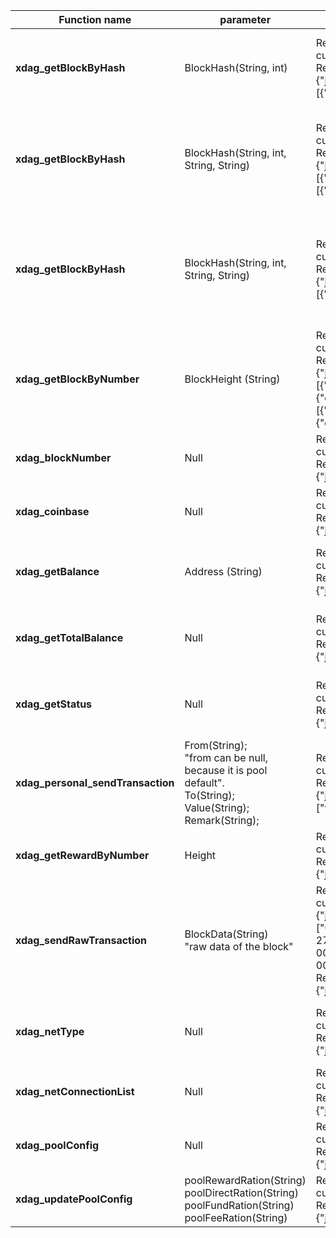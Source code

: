 | Function name                     | parameter                                                                                                                        | example                                                                                                                                                                                                                                                                                                                                                                                                                                                                                                                                                                                                                                                                                                                                                                                                                                                                                                                                                                                                                                                                                                                                                                                                                                                                                                                                                                                                                                                                         | describe                                                                                 |
|-----------------------------------|----------------------------------------------------------------------------------------------------------------------------------|---------------------------------------------------------------------------------------------------------------------------------------------------------------------------------------------------------------------------------------------------------------------------------------------------------------------------------------------------------------------------------------------------------------------------------------------------------------------------------------------------------------------------------------------------------------------------------------------------------------------------------------------------------------------------------------------------------------------------------------------------------------------------------------------------------------------------------------------------------------------------------------------------------------------------------------------------------------------------------------------------------------------------------------------------------------------------------------------------------------------------------------------------------------------------------------------------------------------------------------------------------------------------------------------------------------------------------------------------------------------------------------------------------------------------------------------------------------------------------|------------------------------------------------------------------------------------------|
| **xdag_getBlockByHash**           | BlockHash(String, int)                                                                                                           | Req:  <br />curl http://127.0.0.1:10001/ -s -X POST -H "Content-Type: application/json" --data "{\"jsonrpc\":\"2.0\",\"method\":\"xdag_getBlockByHash\",\"params\":[\"55Tffne2cwGSDRJU3kouvZfRNjk19ZaE7\",\"1\"],\"id\":1}"   <br />Resp:  <br />{"jsonrpc":"2.0","id":1,"result":{"height":0,"balance":"6912.000000000","blockTime":1689139840000,"timeStamp":1729679196160,"state":"Accepted","hash":null,"address":"55Tffne2cwGSDRJU3kouvZfRNjk19ZaE7","remark":null,"diff":null,"type":"Wallet","flags":null,"totalPage":1,"refs":null,"transactions":[{"direction":0,"hashlow":"0000000000000000bf32a3dcbf86f0f581fa813ed00ff86a3e5358d1a1c5c61c","address":"HMbFodFYUz5q+A/QPoH6gfXwhr/cozK/","amount":"640.000000000","time":1690418353515,"remark":"old balance to new address\u0000\u0000\u0000\u0000\u0000\u0000"]}}}                                                                                                                                                                                                                                                                                                                                                                                                                                                                                                                                                                                                                                                 | Enter blockhash & page to return the block information                                   |
| **xdag_getBlockByHash**           | BlockHash(String, int, String, String)                                                                                           | Req:  <br />curl http://127.0.0.1:10001/ -s -X POST -H "Content-Type: application/json" --data "{\"jsonrpc\":\"2.0\",\"method\":\"xdag_getBlockByHash\",\"params\":[\"Y988dNXpwuwNl3OeL1e3dEJ/d9ths8ho\",\"1\",\"2023-7-27 12:30:10\",\"2023-7-27 13:05:20\"],\"id\":1}"   <br />Resp:  <br />{"jsonrpc":"2.0","id":1,"result":{"height":2653389,"balance":"64.000000000","blockTime":1690433215999,"timeStamp":1731003613183,"state":"Main","hash":"aa66fae386b3cf9868c8b361db777f4274b7572f9e73970decc2e9d5743cdf63","address":"Y988dNXpwuwNl3OeL1e3dEJ/d9ths8ho","remark":"XdagJ_Test02","diff":"0xcdf6e05670013e7d15c4b9324f3","type":"Main","flags":"3f","totalPage":1,"refs":[{"direction":2,"address":"Y988dNXpwuwNl3OeL1e3dEJ/d9ths8ho","hashlow":"000000000000000068c8b361db777f4274b7572f9e73970decc2e9d5743cdf63","amount":"0.000000000"},{"direction":1,"address":"pagdyv2jCPcPqxwBnV5BibEDFnIlTkZ6","hashlow":"00000000000000007a464e25721603b189415e9d011cab0ff708a3fdca1da8a5","amount":"0.000000000"}],"transactions":[{"direction":2,"hashlow":"000000000000000068c8b361db777f4274b7572f9e73970decc2e9d5743cdf63","address":"Y988dNXpwuwNl3OeL1e3dEJ/d9ths8ho","amount":"64.000000000","time":1690433215999,"remark":"XdagJ_Test02"]}}}                                                                                                                                                                                                                        | Enter blockhash & page & start time & end time to return the block information           |
| **xdag_getBlockByHash**           | BlockHash(String, int, String, String)                                                                                           | Req:  <br />curl http://127.0.0.1:10001/ -s -X POST -H "Content-Type: application/json" --data "{\"jsonrpc\":\"2.0\",\"method\":\"xdag_getBlockByHash\",\"params\":[\"55Tffne2cwGSDRJU3kouvZfRNjk19ZaE7\",\"1\",\"1690418353515\",\"1690433215999\"],\"id\":1}"   <br />Resp:  <br />{"jsonrpc":"2.0","id":1,"result":{"height":0,"balance":"6912.000000000","blockTime":1689139840000,"timeStamp":1729679196160,"state":"Accepted","hash":null,"address":"55Tffne2cwGSDRJU3kouvZfRNjk19ZaE7","remark":null,"diff":null,"type":"Wallet","flags":null,"totalPage":1,"refs":null,"transactions":[{"direction":0,"hashlow":"0000000000000000bf32a3dcbf86f0f581fa813ed00ff86a3e5358d1a1c5c61c","address":"HMbFodFYUz5q+A/QPoH6gfXwhr/cozK/","amount":"640.000000000","time":1690418353515,"remark":"old balance to new address\u0000\u0000\u0000\u0000\u0000\u0000"]}}}                                                                                                                                                                                                                                                                                                                                                                                                                                                                                                                                                                                                             | Enter blockhash & page & start timestamp & end timestamp to return the block information |
| **xdag_getBlockByNumber**         | BlockHeight  (String)                                                                                                            | Req:  <br />curl http://127.0.0.1:10001/ -s -X POST -H "Content-Type: application/json" --data "{\"jsonrpc\":\"2.0\",\"method\":\"xdag_blockNumber\",\"params\":[],\"id\":1}"  <br />Resp: <br />{"jsonrpc":"2.0","id":1,"result":{"height":6,"balance":"0.000000000","blockTime":1652541375999,"timeStamp":1692202369023,"state":"Main","hash":"b6d9ae965c74b53ae521e9149fade12d82366ed3b6aed65282100c6e8e59c5d9","address":"2cVZjm4MEIJS1q620242gi3hrZ8U6SHl","remark":"XdagJ","diff":"0x23e5005c0a","type":"Main","flags":"3f","refs":[{"direction":2,"address":"2cVZjm4MEIJS1q620242gi3hrZ8U6SHl","hashlow":"0000000000000000e521e9149fade12d82366ed3b6aed65282100c6e8e59c5d9","amount":"0.000000000"},{"direction":1,"address":"K/SSa8tdBR68IPdf7ArdWVNbJonW+kkR","hashlow":"00000000000000001149fad689265b5359dd0aec5ff720bc1e055dcb6b92f42b","amount":"0.000000000"},{"direction":1,"address":"3asjCLlpKDXzRzHjrS5FjlHJtNkpziLt","hashlow":"0000000000000000ed22ce29d9b4c9518e452eade33147f3352869b90823abdd","amount":"0.000000000"}],"transactions":[{"direction":2,"hashlow":"0000000000000000e521e9149fade12d82366ed3b6aed65282100c6e8e59c5d9","address":"2cVZjm4MEIJS1q620242gi3hrZ8U6SHl","amount":"1024.000000000","time":1652541375999,"remark":"XdagJ"},{"direction":1,"hashlow":"0000000000000000da8fe5e906dd98d34b64fb26139d1b8845acd9b461b2a8e5","address":"5aiyYbTZrEWIG50TJvtkS9OY3Qbp5Y/a","amount":"1024.000000000","time":1652544234518,"remark":""}]}} | Enter block height to return block information                                           |
| **xdag_blockNumber**              | Null                                                                                                                             | Req:  <br />curl http://127.0.0.1:10001/ -s -X POST -H "Content-Type: application/json" --data "{\"jsonrpc\":\"2.0\",\"method\":\"xdag_blockNumber\",\"params\":[],\"id\":1}" <br />Resp: <br />{"jsonrpc":"2.0","id":1,"result":"5"}                                                                                                                                                                                                                                                                                                                                                                                                                                                                                                                                                                                                                                                                                                                                                                                                                                                                                                                                                                                                                                                                                                                                                                                                                                           | Used to return the current main block height                                             |
| **xdag_coinbase**                 | Null                                                                                                                             | Req:  <br />curl http://127.0.0.1:10001/ -s -X POST -H "Content-Type: application/json" --data "{\"jsonrpc\":\"2.0\",\"method\":\"xdag_coinbase\",\"params\":[],\"id\":1}"  <br />Resp:  <br />{"jsonrpc":"2.0","id":1,"result":"K5q0ews/ma110QLUzePetOdU+EwYKrud"}                                                                                                                                                                                                                                                                                                                                                                                                                                                                                                                                                                                                                                                                                                                                                                                                                                                                                                                                                                                                                                                                                                                                                                                                             | Used to return the current pool miner                                                    |
| **xdag_getBalance**               | Address  (String)                                                                                                                | Req:  <br />curl http://127.0.0.1:10001/ -s -X POST -H "Content-Type: application/json" --data "{\"jsonrpc\":\"2.0\",\"method\":\"xdag_getBalance\",\"params\":[\"K5q0ews/ma110QLUzePetOdU+EwYKrud\"],\"id\":1}"  <br />Resp:  <br />{"jsonrpc":"2.0","id":1,"result":"1024.000000000"}                                                                                                                                                                                                                                                                                                                                                                                                                                                                                                                                                                                                                                                                                                                                                                                                                                                                                                                                                                                                                                                                                                                                                                                         | Enter an address to return the balance of the address                                    |
| **xdag_getTotalBalance**          | Null                                                                                                                             | Req:  <br />curl http://127.0.0.1:10001/ -s -X POST -H "Content-Type: application/json" --data "{\"jsonrpc\":\"2.0\",\"method\":\"xdag_getTotalBalance\",\"params\":[],\"id\":1}"  <br />Resp:  <br />{"jsonrpc":"2.0","id":1,"result":"5120.000000000"}                                                                                                                                                                                                                                                                                                                                                                                                                                                                                                                                                                                                                                                                                                                                                                                                                                                                                                                                                                                                                                                                                                                                                                                                                        | Used to return the current balance of this pool                                          |
| **xdag_getStatus**                | Null                                                                                                                             | Req:  <br />curl http://127.0.0.1:10001/ -s -X POST -H "Content-Type: application/json" --data "{\"jsonrpc\":\"2.0\",\"method\":\"xdag_getStatus\",\"params\":[],\"id\":1}"  <br />Resp:  <br />{"jsonrpc":"2.0","id":1,"result":{"nblock":"410","totalNblocks":"410","nmain":"355","totalNmain":"355","curDiff":"0x8cdcc571bb0","netDiff":"0x8cdcc571bb0","hashRateOurs":"4.6310760077049364E-15","hashRateTotal":"4.6310760077049364E-15","ourSupply":"363520.000000000","netSupply":"363520.000000000"}}                                                                                                                                                                                                                                                                                                                                                                                                                                                                                                                                                                                                                                                                                                                                                                                                                                                                                                                                                                     | Used to return the status of the XDAG network                                            |
| **xdag_personal_sendTransaction** | From(String);   <br />"from can be null, because it is pool default". <br />To(String);   <br />  Value(String); Remark(String); | Req: <br />curl http://127.0.0.1:10001/ -s -X POST -H "Content-Type: application/json" --data "{\"jsonrpc\":\"2.0\",\"method\":\"xdag_personal_sendTransaction\",\"params\":[{\"to\":\"K5q0ews/ma110QLUzePetOdU+EwYKrud\",\"value\": \"100\",\"remark\":\"test\"},\"password\"],\"id\":1}"  #replace password  <br />Resp:  <br />{"jsonrpc":"2.0","id":1,"result":["vdRhmOwyMnZGWa175jIeGM8wRKxFD4R8","5OzeDiBqW3B6mtTeETgtR3WaVMKtB4+1","XUpG7kNvo+Ry0NYdPXSZCosaKdA2DfyR","byoUkvt9Y3jOLHjNpoiAJiwNT5ERSo+D","/7Fbib4Q/hONloUxX0lFNr28zEGdzOFp","9ECM/iCC9llyMfESZqDujftpkACcvR3R","eYi9z1vmNHNQqsXyXnzeq/gUlS7//WhQ","srN4XT6jPIrBWZ+OZZRydE/0bqZavjQZ","iXekUXBKRhuPWou7ChFZAmyrHEOfFVuI","LHhaVsyA8BSdumNlxTJ4o5j+I1IyeXj2"]}                                                                                                                                                                                                                                                                                                                                                                                                                                                                                                                                                                                                                                                                                                                                             | Used to transfer from pool to other address                                              |
| **xdag_getRewardByNumber**        | Height                                                                                                                           | Req: <br />curl http://127.0.0.1:10001/ -s -X POST -H "Content-Type: application/json" --data "{\"jsonrpc\":\"2.0\",\"method\":\"xdag_getRewardByNumber\",\"params\":[\"1000\"],\"id\":1}"  <br />Resp:  <br />{"jsonrpc":"2.0","id":1,"result":"1024.000000000"}                                                                                                                                                                                                                                                                                                                                                                                                                                                                                                                                                                                                                                                                                                                                                                                                                                                                                                                                                                                                                                                                                                                                                                                                               | Used to return the reward of some height                                                 |
| **xdag_sendRawTransaction**       | BlockData(String) <br /> "raw data of the block"                                                                                 | Req:  <br />curl http://127.0.0.1:10001/ -s -X POST -H "Content-Type: application/json" --data "  <br /> {\"jsonrpc\":\"2.0\",\"method\":\"xdag_sendRawTransaction\",\"params\":  <br />[\"00000000000000002863550000000000feffed9d7d01000000000000000000005d453264dfe0f2dcd0b09fff8db233af668bf7aa873176470000000064000000defb03f1a99ce1498f19afa5b0c752d5409bb2fdc4e087e10000000064000000506bc1dc099358e5137292f4efdd57e400f29ba5132aa5d12b18dac1c1f6aaba12dfa82f55245fb4a8a8ddbbe2eb970f80347741ff0907e8844630004981eb230a329c87c  <br />2736c8067e7a15190587502e5bf761e4f919aaf84ce62b3f1f5cffc0000000000000000000000000000000000000000000000000000000000000000000000000000000000000000000000000000000000000000000000000000000000000000000000000000000000000000000000000000000000000000000000000000000000000000000000000000000000000000000000000000000000000000000000000000  <br />00000000000000000000000000000000000000000000000000000000000000000000000000000000000000000000000000000000000000000000000000000000000000000000000000000000000000000000000000000000000000000000000000000000000000000000000000000000000000000000000000000000000000000000000000000000000000000000000000000000000000000000000000000000  <br />0000000000000000000000000000000000000000000000000000(TxBlockRawDate)\"],\"id\":1}"  <br />Resp: <br />{"jsonrpc":"2.0","id":1,"result":"MWdnWaYpLMwlazfFwmk4onmNE82JVFTB(BlockHash)"}                                                            | Used to send transactions                                                                |
| **xdag_netType**                  | Null                                                                                                                             | Req:  <br />curl http://127.0.0.1:10001/ -s -X POST -H "Content-Type: application/json" --data "{\"jsonrpc\":\"2.0\",\"method\":\"xdag_netType\",\"params\":[],\"id\":1}"  <br />Resp:  <br />{"jsonrpc":"2.0","id":1,"result":"testnet"}                                                                                                                                                                                                                                                                                                                                                                                                                                                                                                                                                                                                                                                                                                                                                                                                                                                                                                                                                                                                                                                                                                                                                                                                                                       | Used to return the net type xdag running for                                             |
| **xdag_netConnectionList**        | Null                                                                                                                             | Req:  <br />curl http://127.0.0.1:10001/ -s -X POST -H "Content-Type: application/json" --data "{\"jsonrpc\":\"2.0\",\"method\":\"xdag_netConnectionList\",\"params\":[],\"id\":1}"  <br />Resp:  <br />{"jsonrpc":"2.0","id":1,"result":[{"nodeAddress":"localhost:8002","connectTime":1654431183389,"inBound":1744,"outBound":1101},{"nodeAddress":"localhost:61179","connectTime":1654431099718,"inBound":7949,"outBound":5623}]}Used to return the net conn list                                                                                                                                                                                                                                                                                                                                                                                                                                                                                                                                                                                                                                                                                                                                                                                                                                                                                                                                                                                                            | Used to return the net connect list                                                      |
| **xdag_poolConfig**               | Null                                                                                                                             | Req:  <br />curl http://127.0.0.1:10001/ -s -X POST -H "Content-Type: application/json" --data "{\"jsonrpc\":\"2.0\",\"method\":\"xdag_poolConfig\",\"params\":[],\"id\":1}"  <br />Resp:  <br />{"jsonrpc":"2.0","id":1,"result":{"poolIp":"127.0.0.1","poolPort":7001,"nodeIp":"127.0.0.1","nodePort":8001,"globalMinerLimit":8192,"maxConnectMinerPerIp":256,"maxMinerPerAccount":256,"poolFeeRation":"5.0","poolRewardRation":"5.0","poolDirectRation":"5.0","poolFundRation":"5.0"}}                                                                                                                                                                                                                                                                                                                                                                                                                                                                                                                                                                                                                                                                                                                                                                                                                                                                                                                                                                                       | Used to get pool config                                                                  |
| **xdag_updatePoolConfig**         | poolRewardRation(String) poolDirectRation(String) poolFundRation(String) poolFeeRation(String)                                   | Req:  <br />curl http://127.0.0.1:10001/ -s -X POST -H "Content-Type: application/json" --data "{\"jsonrpc\":\"2.0\",\"method\":\"xdag_updatePoolConfig\",\"params\":[{\"poolFeeRation\":\"12\",\"poolRewardRation\":\"11\",\"poolDirectRation\":\"13\",\"poolFundRation\":\"14.2\"},\"password\"],\"id\":1}"  <br />Resp:  <br />{"jsonrpc":"2.0","id":1,"result":"Success"}                                                                                                                                                                                                                                                                                                                                                                                                                                                                                                                                                                                                                                                                                                                                                                                                                                                                                                                                                                                                                                                                                                   | Used to update award configuration                                                       |



